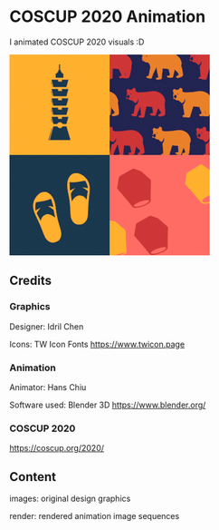 # COSCUP 2020 Animation
I animated COSCUP 2020 visuals :D

![animation](https://github.com/chiuhans111/COSCUP2020Animation/blob/master/COSCUP2020.gif)

## Credits

### Graphics
Designer: Idril Chen

Icons: TW Icon Fonts https://www.twicon.page

### Animation

Animator: Hans Chiu

Software used: Blender 3D https://www.blender.org/

### COSCUP 2020
https://coscup.org/2020/

## Content
images: original design graphics

render: rendered animation image sequences

